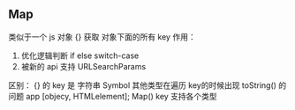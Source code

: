 ## Map
类似于一个 js 对象 {}
获取 对象下面的所有 key 
作用：
1. 优化逻辑判断 
if else switch-case
2. 被新的 api 支持 URLSearchParams

区别：
{} 的 key 是 字符串 Symbol 其他类型在遍历 key的时候出现 toString() 的问题
app [objecy, HTMLelement];
Map() key 支持各个类型
